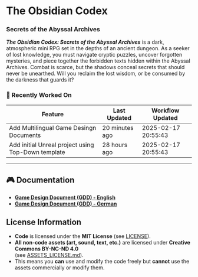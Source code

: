 # The Obsidian Codex
### Secrets of the Abyssal Archives 

**_The Obsidian Codex: Secrets of the Abyssal Archives_** is a dark, atmospheric mini RPG set in the depths of an ancient dungeon. 
As a seeker of lost knowledge, you must navigate cryptic puzzles, uncover forgotten mysteries, and piece together the forbidden texts hidden within the Abyssal Archives. 
Combat is scarce, but the shadows conceal secrets that should never be unearthed. Will you reclaim the lost wisdom, or be consumed by the darkness that guards it?

<!-- START_RECENTLY_WORKED_ON -->
### 🔄 Recently Worked On

| Feature | Last Updated | Workflow Updated |
|---------|--------------|------------------|
| Add Multilingual Game Desingn Documents | 20 minutes ago | 2025-02-17 20:55:43 |
| Add initial Unreal project using Top-Down template | 28 hours ago | 2025-02-17 20:55:43 |
<!-- END_RECENTLY_WORKED_ON -->

---

## 🎮 Documentation

- **[Game Design Document (GDD) - English](docs/gdd/en/GDD_README_EN.md)**
- **[Game Design Document (GDD) - German](docs/gdd/de/GDD_README_DE.md)**

## License Information

- **Code** is licensed under the **MIT License** (see [LICENSE](LICENSE)).
- **All non-code assets (art, sound, text, etc.)** are licensed under **Creative Commons BY-NC-ND 4.0**  
  (see [ASSETS_LICENSE.md](ASSETS_LICENSE.md)).
- This means you **can** use and modify the code freely but **cannot** use the assets commercially or modify them.
